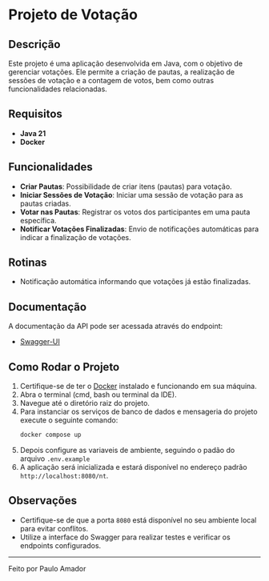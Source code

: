 # Projeto de Votação

## Descrição

Este projeto é uma aplicação desenvolvida em Java, com o objetivo de gerenciar votações. Ele permite a criação de
pautas, a realização de sessões de votação e a contagem de votos, bem como outras funcionalidades relacionadas.

## Requisitos

- **Java 21**
- **Docker**

## Funcionalidades

- **Criar Pautas**: Possibilidade de criar itens (pautas) para votação.
- **Iniciar Sessões de Votação**: Iniciar uma sessão de votação para as pautas criadas.
- **Votar nas Pautas**: Registrar os votos dos participantes em uma pauta específica.
- **Notificar Votações Finalizadas**: Envio de notificações automáticas para indicar a finalização de votações.

## Rotinas

- Notificação automática informando que votações já estão finalizadas.

## Documentação

A documentação da API pode ser acessada através do endpoint:

- [Swagger-UI](http://localhost:8080/swagger-ui.html)

## Como Rodar o Projeto

1. Certifique-se de ter o [Docker](https://www.docker.com/) instalado e funcionando em sua máquina.
2. Abra o terminal (cmd, bash ou terminal da IDE).
3. Navegue até o diretório raiz do projeto.
4. Para instanciar os serviços de banco de dados e mensageria do projeto execute o seguinte comando:
   ```bash
   docker compose up
   ```
5. Depois configure as variaveis de ambiente, seguindo o padão do arquivo `.env.example`
5. A aplicação será inicializada e estará disponível no endereço padrão `http://localhost:8080/nt`.

## Observações

- Certifique-se de que a porta `8080` está disponível no seu ambiente local para evitar conflitos.
- Utilize a interface do Swagger para realizar testes e verificar os endpoints configurados.

---
Feito por Paulo Amador